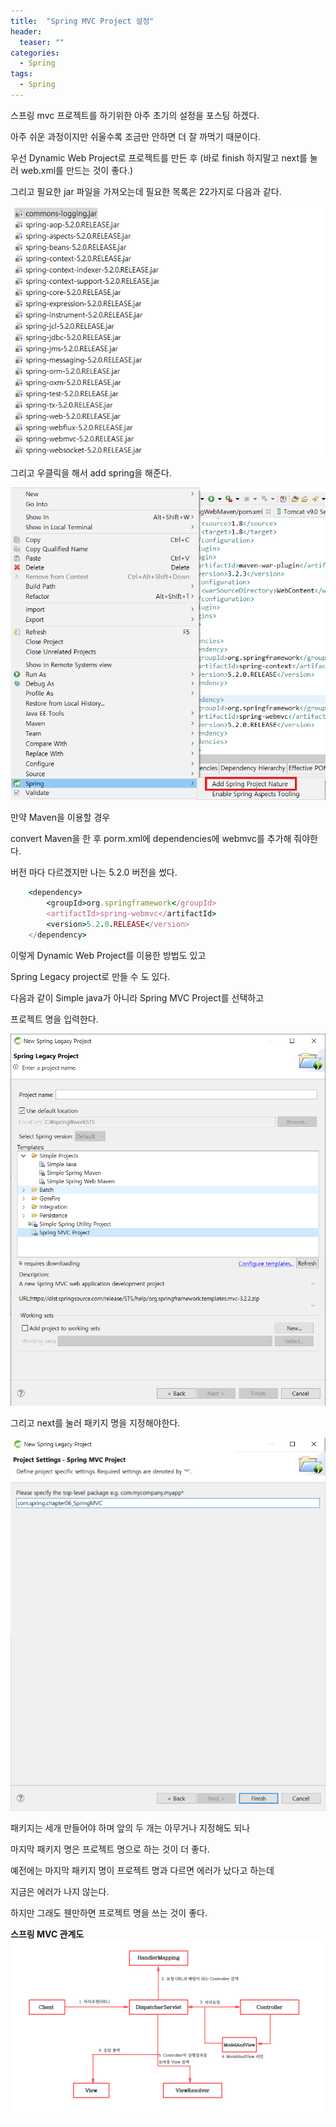 ```yaml
---
title:  "Spring MVC Project 설정"
header:
  teaser: ""
categories: 
  - Spring
tags:
  - Spring
---
```


스프링 mvc 프로젝트를 하기위한 아주 초기의 설정을 포스팅 하겠다.

아주 쉬운 과정이지만 쉬울수록 조금만 안하면 더 잘 까먹기 때문이다.

우선 Dynamic Web Project로 프로젝트를 만든 후 
(바로 finish 하지말고 next를 눌러 web.xml를 만드는 것이 좋다.)

그리고 필요한 jar 파일을 가져오는데 필요한 목록은 22가지로 다음과 같다.

<img src="/assets/img/20200716/jar.png">

그리고 우클릭을 해서 add spring을 해준다.

<img src="/assets/img/20200716/nature.png">

만약 Maven을 이용할 경우

convert Maven을 한 후 porm.xml에 dependencies에 webmvc를 추가해 줘야한다.

버전 마다 다르겠지만 나는 5.2.0 버전을 썼다.

```ruby
	<dependency>
		<groupId>org.springframework</groupId>
		<artifactId>spring-webmvc</artifactId>
		<version>5.2.0.RELEASE</version>
	</dependency>
```

이렇게 Dynamic Web Project를 이용한 방법도 있고 

Spring Legacy project로 만들 수 도 있다.

다음과 같이 Simple java가 아니라 Spring MVC Project를 선택하고

프로젝트 명을 입력한다.

<img src="/assets/img/20200716/legacy.png">

그리고 next를 눌러 패키지 명을 지정해야한다.

<img src="/assets/img/20200716/springMVC.png">

패키지는 세개 만들어야 하며 앞의 두 개는 아무거나 지정해도 되나

마지막 패키지 명은 프로젝트 명으로 하는 것이 더 좋다.

예전에는 마지막 패키지 명이 프로젝트 명과 다르면 에러가 났다고 하는데

지금은 에러가 나지 않는다.

하지만 그래도 웬만하면 프로젝트 명을 쓰는 것이 좋다.


**스프링 MVC 관계도**
<img src="/assets/img/20200716/sMVC.jpg">